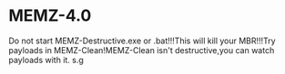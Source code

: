 # MEMZ-4.0
Do not start MEMZ-Destructive.exe or .bat!!!This will kill your MBR!!!Try payloads in MEMZ-Clean!MEMZ-Clean isn't destructive,you can watch payloads with it.
s.g
